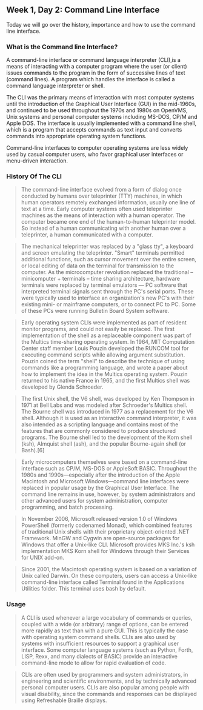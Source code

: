 ## Week 1, Day 2: Command Line Interface

Today we will go over the history, importance and how to use the command line interface.


### What is the Command line Interface?

A command-line interface or command language interpreter (CLI),is a means of interacting with a computer program where the user (or client) issues commands to the program in the form of successive lines of text (command lines). A program which handles the interface is called a command language interpreter or shell.

The CLI was the primary means of interaction with most computer systems until the introduction of the Graphical User Interface (GUI) in the mid-1960s, and continued to be used throughout the 1970s and 1980s on OpenVMS, Unix systems and personal computer systems including MS-DOS, CP/M and Apple DOS. The interface is usually implemented with a command line shell, which is a program that accepts commands as text input and converts commands into appropriate operating system functions.

Command-line interfaces to computer operating systems are less widely used by casual computer users, who favor graphical user interfaces or menu-driven interaction.


### History Of The CLI

> The command-line interface evolved from a form of dialog once conducted by humans over teleprinter (TTY) machines, in which human operators remotely exchanged information, usually one line of text at a time. Early computer systems often used teleprinter machines as the means of interaction with a human operator. The computer became one end of the human-to-human teleprinter model. So instead of a human communicating with another human over a teleprinter, a human communicated with a computer.

> The mechanical teleprinter was replaced by a "glass tty", a keyboard and screen emulating the teleprinter. "Smart" terminals permitted additional functions, such as cursor movement over the entire screen, or local editing of data on the terminal for transmission to the computer. As the microcomputer revolution replaced the traditional – minicomputer + terminals – time sharing architecture, hardware terminals were replaced by terminal emulators — PC software that interpreted terminal signals sent through the PC's serial ports. These were typically used to interface an organization's new PC's with their existing mini- or mainframe computers, or to connect PC to PC. Some of these PCs were running Bulletin Board System software.

>Early operating system CLIs were implemented as part of resident monitor programs, and could not easily be replaced. The first implementation of the shell as a replaceable component was part of the Multics time-sharing operating system. In 1964, MIT Computation Center staff member Louis Pouzin developed the RUNCOM tool for executing command scripts while allowing argument substitution. Pouzin coined the term "shell" to describe the technique of using commands like a programming language, and wrote a paper about how to implement the idea in the Multics operating system. Pouzin returned to his native France in 1965, and the first Multics shell was developed by Glenda Schroeder.

> The first Unix shell, the V6 shell, was developed by Ken Thompson in 1971 at Bell Labs and was modeled after Schroeder's Multics shell. The Bourne shell was introduced in 1977 as a replacement for the V6 shell. Although it is used as an interactive command interpreter, it was also intended as a scripting language and contains most of the features that are commonly considered to produce structured programs. The Bourne shell led to the development of the Korn shell (ksh), Almquist shell (ash), and the popular Bourne-again shell (or Bash).[6]

> Early microcomputers themselves were based on a command-line interface such as CP/M, MS-DOS or AppleSoft BASIC. Throughout the 1980s and 1990s—especially after the introduction of the Apple Macintosh and Microsoft Windows—command line interfaces were replaced in popular usage by the Graphical User Interface. The command line remains in use, however, by system administrators and other advanced users for system administration, computer programming, and batch processing.

> In November 2006, Microsoft released version 1.0 of Windows PowerShell (formerly codenamed Monad), which combined features of traditional Unix shells with their proprietary object-oriented .NET Framework. MinGW and Cygwin are open-source packages for Windows that offer a Unix-like CLI. Microsoft provides MKS Inc.'s ksh implementation MKS Korn shell for Windows through their Services for UNIX add-on.

> Since 2001, the Macintosh operating system is based on a variation of Unix called Darwin. On these computers, users can access a Unix-like command-line interface called Terminal found in the Applications Utilities folder. This terminal uses bash by default.


### Usage

> A CLI is used whenever a large vocabulary of commands or queries, coupled with a wide (or arbitrary) range of options, can be entered more rapidly as text than with a pure GUI. This is typically the case with operating system command shells. CLIs are also used by systems with insufficient resources to support a graphical user interface. Some computer language systems (such as Python, Forth, LISP, Rexx, and many dialects of BASIC) provide an interactive command-line mode to allow for rapid evaluation of code.

> CLIs are often used by programmers and system administrators, in engineering and scientific environments, and by technically advanced personal computer users. CLIs are also popular among people with visual disability, since the commands and responses can be displayed using Refreshable Braille displays.
